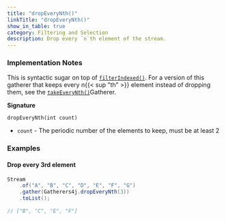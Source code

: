 ```yaml
---
title: "dropEveryNth()"
linkTitle: "dropEveryNth()"
show_in_table: true
category: Filtering and Selection
description: Drop every `n`th element of the stream.
---
```



### Implementation Notes

This is syntactic sugar on top of [`filterIndexed()`](/gatherers4j/gatherers4j/gatherers/filtering-and-selection/filterindexed). For a version
of this gatherer that keeps every n{{< sup "th" >}} element instead of dropping them, see the [`takeEveryNth()`](/gatherers/filtering-and-selection/takeeverynth/)Gatherer.

**Signature**

`dropEveryNth(int count)`

* `count` - The periodic number of the elements to keep, must be at least 2

### Examples

#### Drop every 3rd element

```java
Stream
    .of("A", "B", "C", "D", "E", "F", "G")
    .gather(Gatherers4j.dropEveryNth(3))
    .toList();
    
// ["B", "C", "E", "F"]
```
